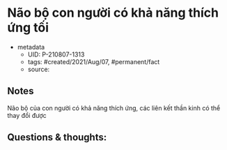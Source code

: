 # Não bộ con người có khả năng thích ứng tối

- metadata
	- UID: P-210807-1313
	- tags: #created/2021/Aug/07, #permanent/fact 
	- source: 

## Notes
Não bộ của con người có khả năng thích ứng, các liên kết thần kinh có thể thay đổi được

## Questions & thoughts:

